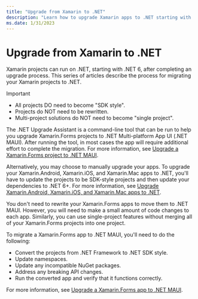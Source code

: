 ```yaml
---
title: "Upgrade from Xamarin to .NET"
description: "Learn how to upgrade Xamarin apps to .NET starting with .NET 6"
ms.date: 1/31/2023
---
```


# Upgrade from Xamarin to .NET

Xamarin projects can run on .NET, starting with .NET 6, after completing an upgrade process. This series of articles describe the process for migrating your Xamarin projects to .NET.

> [!IMPORTANT]
> - All projects DO need to become "SDK style".
> - Projects do NOT need to be rewritten.
> - Multi-project solutions do NOT need to become "single project".

The .NET Upgrade Assistant is a command-line tool that can be run to help you upgrade Xamarin.Forms projects to .NET Multi-platform App UI (.NET MAUI). After running the tool, in most cases the app will require additional effort to complete the migration. For more information, see [Upgrade a Xamarin.Forms project to .NET MAUI](upgrade-assistant.md).

Alternatively, you may choose to manually upgrade your apps. To upgrade your Xamarin.Android, Xamarin.iOS, and Xamarin.Mac apps to .NET, you'll have to update the projects to be SDK-style projects and then update your dependencies to .NET 6+. For more information, see [Upgrade Xamarin.Android, Xamarin.iOS, and Xamarin.Mac apps to .NET](xamarin-projects.md).

You don't need to rewrite your Xamarin.Forms apps to move them to .NET MAUI. However, you will need to make a small amount of code changes to each app. Similarly, you can use single-project features without merging all of your Xamarin.Forms projects into one project.

To migrate a Xamarin.Forms app to .NET MAUI, you'll need to do the following:

- Convert the projects from .NET Framework to .NET SDK style.
- Update namespaces.
- Update any incompatible NuGet packages.
- Address any breaking API changes.
- Run the converted app and verify that it functions correctly.

For more information, see [Upgrade a Xamarin.Forms app to .NET MAUI](forms-projects.md).
